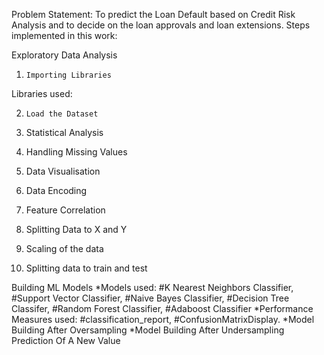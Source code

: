 Problem Statement: To predict the Loan Default based on Credit Risk Analysis and to decide on the loan approvals and loan extensions.
Steps implemented in this work:

Exploratory Data Analysis
  1.	 Importing Libraries
     
   Libraries used:
   
  2.	 Load the Dataset
     
  3.	Statistical Analysis
     
  4.	Handling Missing Values
     
  5.	Data Visualisation
     
  6.	Data Encoding
      
  7.	Feature Correlation
      
  8.	Splitting Data to X and Y
      
  9.	Scaling of the data
      
  10.	Splitting data to train and test
      
Building ML Models
  *Models used:  #K Nearest Neighbors Classifier, #Support Vector Classifier,   #Naive Bayes Classifier, #Decision Tree Classifer, #Random Forest Classifier, #Adaboost Classifier
  *Performance Measures used: #classification_report, #ConfusionMatrixDisplay.
  *Model Building After Oversampling
  *Model Building After Undersampling
Prediction Of A New Value
